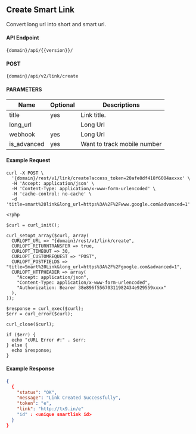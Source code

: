 ## Create Smart Link 

Convert long url into short and smart url.


#### API Endpoint

```
{domain}/api/{{version}}/
```

#### POST

```
{domain}/api/v2/link/create
```

#### PARAMETERS

| Name     | Optional | Descriptions |
|----------|--------------|----------|
| title | yes |  Link title.|
| long_url | | Long Url|
| webhook | yes | Long Url|
| is_advanced | yes | Want to track mobile number |


#### Example Request

```
curl -X POST \
  '{domain}/rest/v1/link/create?access_token=20afe0df418f6004axxxx' \
  -H 'Accept: application/json' \
  -H 'Content-Type: application/x-www-form-urlencoded' \
  -H 'cache-control: no-cache' \
  -d 'title=smart%20link&long_url=https%3A%2F%2Fwww.google.com&advanced=1'
```

```
<?php

$curl = curl_init();

curl_setopt_array($curl, array(
  CURLOPT_URL => "{domain}/rest/v1/link/create",
  CURLOPT_RETURNTRANSFER => true,
  CURLOPT_TIMEOUT => 30,
  CURLOPT_CUSTOMREQUEST => "POST",
  CURLOPT_POSTFIELDS => "title=Smart%20Link&long_url=https%3A%2F%2Fgoogle.com&advanced=1",
  CURLOPT_HTTPHEADER => array(
    "Accept: application/json",
    "Content-Type: application/x-www-form-urlencoded",
    "Authorization: Bearer 38e896f55670311982434e929559xxxx"
  ),
));

$response = curl_exec($curl);
$err = curl_error($curl);

curl_close($curl);

if ($err) {
  echo "cURL Error #:" . $err;
} else {
  echo $response;
}

```
  
#### Example Response

```json
{
  {
    "status": "OK",
    "message": "Link Created Successfully",
    "token": "e",
    "link": "http://tx9.in/e"
    "id" : <unique smartlink id>
  }
}
```
